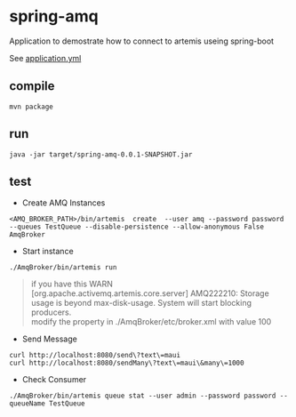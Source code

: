 # spring-amq

Application to demostrate how to connect to artemis useing spring-boot

See [application.yml](src/main/resources/application.yml)

## compile
```shell
mvn package
``` 

## run
```shell
java -jar target/spring-amq-0.0.1-SNAPSHOT.jar
``` 


## test
* Create AMQ Instances
```shell
<AMQ_BROKER_PATH>/bin/artemis  create  --user amq --password password --queues TestQueue --disable-persistence --allow-anonymous False AmqBroker
```

* Start instance
```shell
./AmqBroker/bin/artemis run
```
> if you have this WARN   
> [org.apache.activemq.artemis.core.server] AMQ222210: Storage usage is beyond max-disk-usage. System will start blocking producers.   
> modify the property <max-disk-usage> in ./AmqBroker/etc/broker.xml with value 100 

* Send Message
```shell
curl http://localhost:8080/send\?text\=maui
curl http://localhost:8080/sendMany\?text\=maui\&many\=1000
``` 

* Check Consumer
```shell
./AmqBroker/bin/artemis queue stat --user admin --password password --queueName TestQueue
``` 
